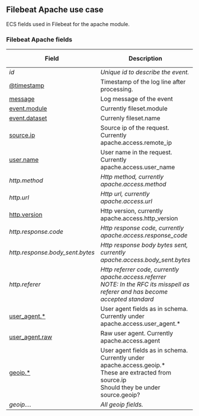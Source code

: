 ## Filebeat Apache use case

ECS fields used in Filebeat for the apache module.

### <a name="filebeat-apache-access"></a> Filebeat Apache fields


| Field  | Description  | Type  | Multi Field  | Example  |
|---|---|---|---|---|
| <a name="id"></a>*id*  | *Unique id to describe the event.*  | keyword  |   | `8a4f500d`  |
| [@timestamp](https://github.com/elastic/ecs#@timestamp)  | Timestamp of the log line after processing.  | date  |   | `2016-05-23T08:05:34.853Z`  |
| [message](https://github.com/elastic/ecs#message)  | Log message of the event  | date  |   | `Hello World`  |
| [event.module](https://github.com/elastic/ecs#event.module)  | Currently fileset.module  | keyword  |   | `apache`  |
| [event.dataset](https://github.com/elastic/ecs#event.dataset)  | Currenly fileset.name  | keyword  |   | `access`  |
| [source.ip](https://github.com/elastic/ecs#source.ip)  | Source ip of the request. Currently apache.access.remote_ip  | ip  |   | `192.168.1.1`  |
| [user.name](https://github.com/elastic/ecs#user.name)  | User name in the request. Currently apache.access.user_name  | keyword  |   | `ruflin`  |
| <a name="http.method"></a>*http.method*  | *Http method, currently apache.access.method*  | keyword  |   | `GET`  |
| <a name="http.url"></a>*http.url*  | *Http url, currently apache.access.url*  | keyword  |   | `http://elastic.co/`  |
| [http.version](https://github.com/elastic/ecs#http.version)  | Http version, currently apache.access.http_version  | keyword  |   | `1.1`  |
| <a name="http.response.code"></a>*http.response.code*  | *Http response code, currently apache.access.response_code*  | keyword  |   | `404`  |
| <a name="http.response.body_sent.bytes"></a>*http.response.body_sent.bytes*  | *Http response body bytes sent, currently apache.access.body_sent.bytes*  | long  |   | `117`  |
| <a name="http.referer"></a>*http.referer*  | *Http referrer code, currently apache.access.referrer<br/>NOTE: In the RFC its misspell as referer and has become accepted standard*  | keyword  |   | `http://elastic.co/`  |
| [user_agent.*](https://github.com/elastic/ecs#user_agent.*)  | User agent fields as in schema. Currently under apache.access.user_agent.*<br/>  |   |   |   |
| [user_agent.raw](https://github.com/elastic/ecs#user_agent.raw)  | Raw user agent. Currently apache.access.agent  | text  |   | `http://elastic.co/`  |
| [geoip.*](https://github.com/elastic/ecs#geoip.*)  | User agent fields as in schema. Currently under apache.access.geoip.*<br/>These are extracted from source.ip<br/>Should they be under source.geoip?<br/>  |   |   |   |
| <a name="geoip...."></a>*geoip....*  | *All geoip fields.*  | text  |   |   |



